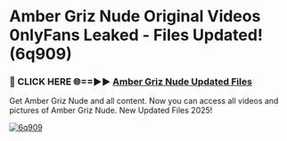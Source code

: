 # Amber Griz Nude Original Videos 0nlyFans Leaked - Files Updated! (6q909)

<h3>🔴 CLICK HERE 🌐==►► <a href="https://tinyurl.com/yc6ubb5a" rel="nofollow">Amber Griz Nude Updated Files</a></h3>

Get Amber Griz Nude and all content. Now you can access all videos and pictures of Amber Griz Nude. New Updated Files 2025!

[![6q909](https://i.imgur.com/7eu0CRL.gif)](https://tinyurl.com/yc6ubb5a)
